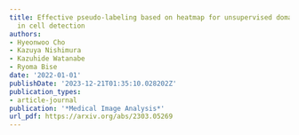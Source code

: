 ```yaml
---
title: Effective pseudo-labeling based on heatmap for unsupervised domain adaptation
  in cell detection
authors:
- Hyeonwoo Cho
- Kazuya Nishimura
- Kazuhide Watanabe
- Ryoma Bise
date: '2022-01-01'
publishDate: '2023-12-21T01:35:10.028202Z'
publication_types:
- article-journal
publication: '*Medical Image Analysis*'
url_pdf: https://arxiv.org/abs/2303.05269
---
```

